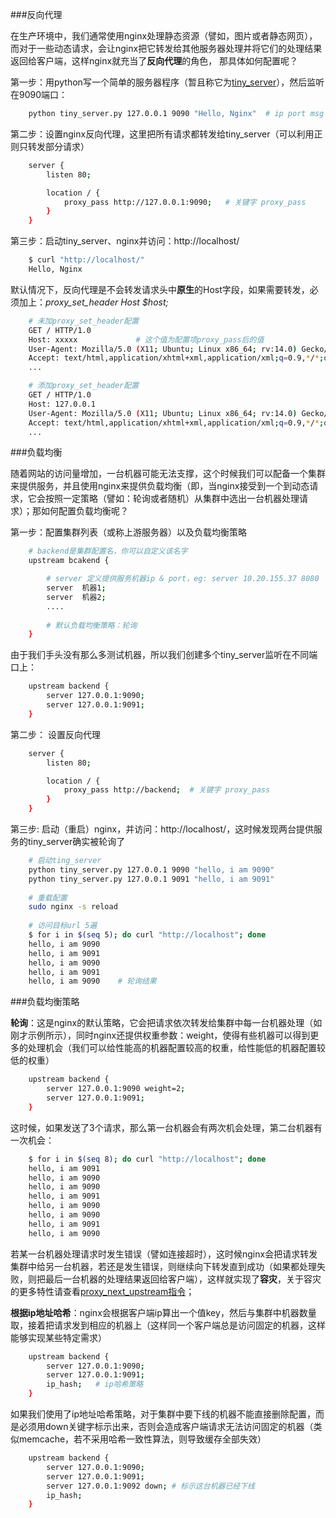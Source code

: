 ###反向代理

在生产环境中，我们通常使用nginx处理静态资源（譬如，图片或者静态网页），而对于一些动态请求，会让nginx把它转发给其他服务器处理并将它们的处理结果返回给客户端，这样nginx就充当了**反向代理**的角色， 那具体如何配置呢？

第一步：用python写一个简单的服务器程序（暂且称它为[tiny_server](https://github.com/diaocow/nginx_study/blob/master/tiny_server.py)），然后监听在9090端口：

```sh
    python tiny_server.py 127.0.0.1 9090 "Hello, Nginx"  # ip port msg
```

第二步：设置nginx反向代理，这里把所有请求都转发给tiny_server（可以利用正则只转发部分请求）

```sh	
	server {
		listen 80;

		location / {
			proxy_pass http://127.0.0.1:9090;	# 关键字 proxy_pass
		}
	}
```

第三步：启动tiny_server、nginx并访问：http://localhost/

```sh
    $ curl "http://localhost/"
    Hello, Nginx
```


默认情况下，反向代理是不会转发请求头中**原生**的Host字段，如果需要转发，必须加上：*proxy_set_header Host $host;*

```sh
	# 未加proxy_set_header配置
	GET / HTTP/1.0
	Host: xxxxx   			# 这个值为配置项proxy_pass后的值
	User-Agent: Mozilla/5.0 (X11; Ubuntu; Linux x86_64; rv:14.0) Gecko/20100101 Firefox/14.0.1
	Accept: text/html,application/xhtml+xml,application/xml;q=0.9,*/*;q=0.8
	...

	# 添加proxy_set_header配置
	GET / HTTP/1.0
	Host: 127.0.0.1
	User-Agent: Mozilla/5.0 (X11; Ubuntu; Linux x86_64; rv:14.0) Gecko/20100101 Firefox/14.0.1
	Accept: text/html,application/xhtml+xml,application/xml;q=0.9,*/*;q=0.8
	...
```

###负载均衡

随着网站的访问量增加，一台机器可能无法支撑，这个时候我们可以配备一个集群来提供服务，并且使用nginx来提供负载均衡（即，当nginx接受到一个到动态请求，它会按照一定策略（譬如：轮询或者随机）从集群中选出一台机器处理请求）；那如何配置负载均衡呢？

第一步：配置集群列表（或称上游服务器）以及负载均衡策略

```sh	
	# backend是集群配置名，你可以自定义该名字
	upstream bcakend {		

		# server 定义提供服务机器ip & port，eg: server 10.20.155.37 8080
		server  机器1;	 
		server  机器2;		
		....
		
		# 默认负载均衡策略：轮询
	}
```

由于我们手头没有那么多测试机器，所以我们创建多个tiny_server监听在不同端口上：

```sh
	upstream backend {   
		server 127.0.0.1:9090;
		server 127.0.0.1:9091;				
	}
```

第二步： 设置反向代理
```sh
	server {
		listen 80;

		location / {
			proxy_pass http://backend;	# 关键字 proxy_pass
		}
	}
```

第三步: 启动（重启）nginx，并访问：http://localhost/，这时候发现两台提供服务的tiny_server确实被轮询了

```sh
	# 启动ting_server
	python tiny_server.py 127.0.0.1 9090 "hello, i am 9090"
	python tiny_server.py 127.0.0.1 9091 "hello, i am 9091"
	
	# 重载配置
	sudo nginx -s reload
	
	# 访问目标url 5遍
	$ for i in $(seq 5); do curl "http://localhost"; done
	hello, i am 9090
	hello, i am 9091
	hello, i am 9090
	hello, i am 9091
	hello, i am 9090    # 轮询结果
```


###负载均衡策略

**轮询**：这是nginx的默认策略，它会把请求依次转发给集群中每一台机器处理（如刚才示例所示），同时nginx还提供权重参数：weight，使得有些机器可以得到更多的处理机会（我们可以给性能高的机器配置较高的权重，给性能低的机器配置较低的权重）

```sh
    upstream backend {   
        server 127.0.0.1:9090 weight=2;
        server 127.0.0.1:9091;              
    }
```
这时候，如果发送了3个请求，那么第一台机器会有两次机会处理，第二台机器有一次机会：

```sh
    $ for i in $(seq 8); do curl "http://localhost"; done
    hello, i am 9091
    hello, i am 9090
    hello, i am 9090
    hello, i am 9091
    hello, i am 9090
    hello, i am 9090
    hello, i am 9091
    hello, i am 9090
```
若某一台机器处理请求时发生错误（譬如连接超时），这时候nginx会把请求转发集群中给另一台机器，若还是发生错误，则继续向下转发直到成功（如果都处理失败，则把最后一台机器的处理结果返回给客户端），这样就实现了**容灾**，关于容灾的更多特性请查看[proxy_next_upstream指令](http://nginx.org/en/docs/http/ngx_http_proxy_module.html#proxy_next_upstream)；

**根据ip地址哈希**：nginx会根据客户端ip算出一个值key，然后与集群中机器数量取，接着把请求发到相应的机器上（这样同一个客户端总是访问固定的机器，这样能够实现某些特定需求）

```sh
    upstream backend {   
        server 127.0.0.1:9090;
        server 127.0.0.1:9091;    
        ip_hash;   # ip哈希策略
    }
```

如果我们使用了ip地址哈希策略，对于集群中要下线的机器不能直接删除配置，而是必须用down关键字标示出来，否则会造成客户端请求无法访问固定的机器（类似memcache，若不采用哈希一致性算法，则导致缓存全部失效）
```sh
    upstream backend {   
        server 127.0.0.1:9090;
        server 127.0.0.1:9091; 
        server 127.0.0.1:9092 down; # 标示这台机器已经下线
        ip_hash;
    }
```

